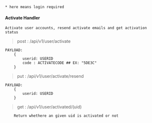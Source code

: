 ```* here means login required```

#### Activate Handler

	Activate user accounts, resend activate emails and get activation status

> post : /api/v1/user/activate

```
PAYLOAD:
    {
        userid: USERID
        code : ACTIVATECODE ## EX: "5DE3C"
    }
```

> put : /api/v1/user/activate/resend

```
PAYLOAD:
    {
        userid: USERID
    }
```

> get : /api/v1/user/activated/(uid)

```
    Return whethere an given uid is activated or not
```